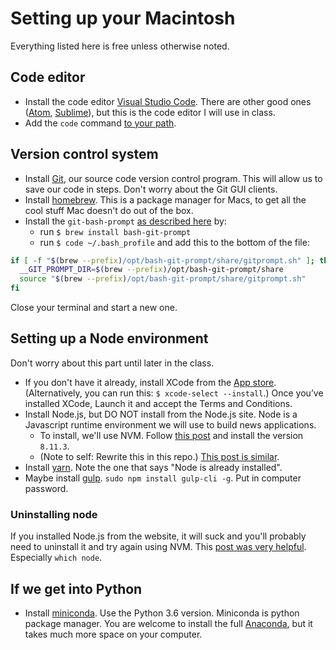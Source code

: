 # Setting up  your Macintosh

Everything listed here is free unless otherwise noted.

## Code editor

* Install the code editor [Visual Studio Code](https://code.visualstudio.com/download). There are other good ones ([Atom](https://atom.io/), [Sublime](https://www.sublimetext.com/3)), but this is the code editor I will use in class.
* Add the `code` command [to your path](https://code.visualstudio.com/docs/setup/mac).

## Version control system

* Install [Git](https://git-scm.com/downloads), our source code version control program. This will allow us to save our code in steps. Don't worry about the Git GUI clients.
* Install [homebrew](https://brew.sh/). This is a package manager for Macs, to get all the cool stuff Mac doesn't do out of the box.
* Install the `git-bash-prompt` [as described here](https://github.com/magicmonty/bash-git-prompt) by:
    * run `$ brew install bash-git-prompt`
    * run `$ code ~/.bash_profile` and add this to the bottom of the file:

``` bash
if [ -f "$(brew --prefix)/opt/bash-git-prompt/share/gitprompt.sh" ]; then
  __GIT_PROMPT_DIR=$(brew --prefix)/opt/bash-git-prompt/share
  source "$(brew --prefix)/opt/bash-git-prompt/share/gitprompt.sh"
fi
```

Close your terminal and start a new one.

## Setting up a Node environment

Don't worry about this part until later in the class.

* If you don't have it already, install XCode from the [App store](https://itunes.apple.com/us/app/xcode/id497799835?mt=12). (Alternatively, you can run this: `$ xcode-select --install`.) Once you’ve installed XCode, Launch it and accept the Terms and Conditions.
* Install Node.js, but DO NOT install from the Node.js site. Node is a Javascript runtime environment we will use to build news applications.
    * To install, we'll use NVM. Follow [this post](https://yoember.com/nodejs/the-best-way-to-install-node-js/) and install the version `8.11.3`.
    * (Note to self: Rewrite this in this repo.) [This post is similar](https://medium.com/@itsromiljain/the-best-way-to-install-node-js-npm-and-yarn-on-mac-osx-4d8a8544987a).
* Install [yarn](https://yarnpkg.com/en/docs/install#mac-stable). Note the one that says "Node is already installed".
* Maybe install [gulp](https://gulpjs.com/). `sudo npm install gulp-cli -g`. Put in computer password.

### Uninstalling node

If you installed Node.js from the website, it will suck and you'll probably need to uninstall it and try again using NVM. This [post was very helpful](http://stackabuse.com/how-to-uninstall-node-js-from-mac-osx/). Especially `which node`.

## If we get into Python

* Install [miniconda](https://conda.io/miniconda.html). Use the Python 3.6 version. Miniconda is python package manager. You are welcome to install the full [Anaconda](https://conda.io/docs/user-guide/install/index.html), but it takes much more space on your computer.
